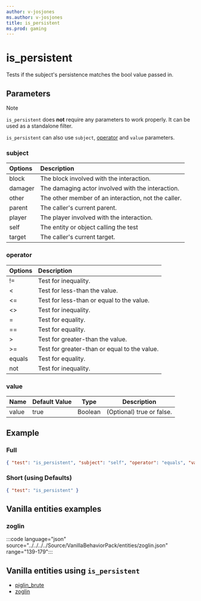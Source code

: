 ```yaml
---
author: v-josjones
ms.author: v-josjones
title: is_persistent
ms.prod: gaming
---
```


# is_persistent

Tests if the subject's persistence matches the bool value passed in.

## Parameters

> [!Note]
> `is_persistent` does **not** require any parameters to work properly. It can be used as a standalone filter.
>
> `is_persistent` can also use `subject`, [operator](../Definitions/NestedTables/operator.md) and `value` parameters.

### subject

| Options| Description |
|:-----------|:-----------|
| block| The block involved with the interaction. |
| damager| The damaging actor involved with the interaction. |
| other| The other member of an interaction, not the caller. |
| parent| The caller's current parent. |
| player| The player involved with the interaction. |
| self| The entity or object calling the test |
| target| The caller's current target. |

### operator

| Options| Description |
|:-----------|:-----------|
| !=| Test for inequality. |
| <| Test for less-than the value. |
| <=| Test for less-than or equal to the value. |
| <>| Test for inequality. |
| =| Test for equality. |
| ==| Test for equality. |
| >| Test for greater-than the value. |
| >=| Test for greater-than or equal to the value. |
| equals| Test for equality. |
| not| Test for inequality. |

### value

|Name |Default Value  |Type  |Description  |
|---------|---------|---------|---------|
|value |true |Boolean |(Optional) true or false. |

## Example

### Full

```json
{ "test": "is_persistent", "subject": "self", "operator": "equals", "value": "true"}
```

### Short (using Defaults)

```json
{ "test": "is_persistent" }
```

## Vanilla entities examples

### zoglin

:::code language="json" source="../../../../Source/VanillaBehaviorPack/entities/zoglin.json" range="139-179":::

## Vanilla entities using `is_persistent`

- [piglin_brute](../../../../Source/VanillaBehaviorPack_Snippets/entities/piglin_brute.md)
- [zoglin](../../../../Source/VanillaBehaviorPack_Snippets/entities/zoglin.md)
